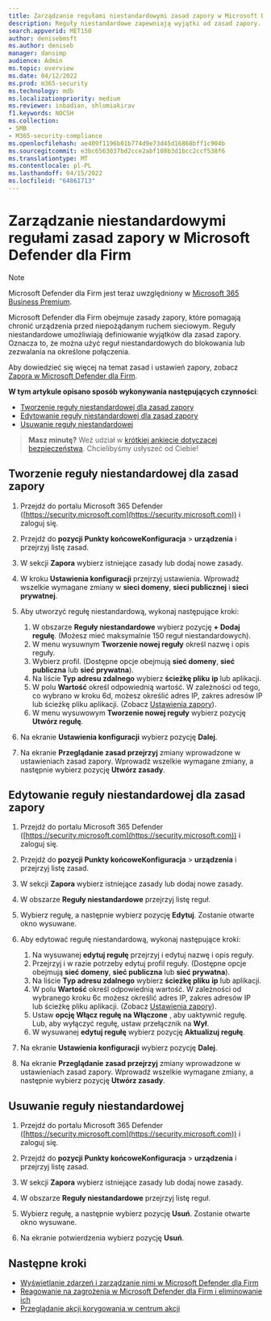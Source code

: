 ```yaml
---
title: Zarządzanie regułami niestandardowymi zasad zapory w Microsoft Defender dla Firm
description: Reguły niestandardowe zapewniają wyjątki od zasad zapory. Reguły niestandardowe umożliwiają blokowanie lub zezwalanie na określone połączenia w Microsoft Defender dla Firm
search.appverid: MET150
author: denisebmsft
ms.author: deniseb
manager: dansimp
audience: Admin
ms.topic: overview
ms.date: 04/12/2022
ms.prod: m365-security
ms.technology: mdb
ms.localizationpriority: medium
ms.reviewer: inbadian, shlomiakirav
f1.keywords: NOCSH
ms.collection:
- SMB
- M365-security-compliance
ms.openlocfilehash: ae409f1196b01b774d9e73d45d16868bff1c904b
ms.sourcegitcommit: e3bc6563037bd2cce2abf108b3d1bcc2ccf538f6
ms.translationtype: MT
ms.contentlocale: pl-PL
ms.lasthandoff: 04/15/2022
ms.locfileid: "64861713"
---
```

# <a name="manage-your-custom-rules-for-firewall-policies-in-microsoft-defender-for-business"></a>Zarządzanie niestandardowymi regułami zasad zapory w Microsoft Defender dla Firm

> [!NOTE]
> Microsoft Defender dla Firm jest teraz uwzględniony w [Microsoft 365 Business Premium](../../business-premium/index.md). 


Microsoft Defender dla Firm obejmuje zasady zapory, które pomagają chronić urządzenia przed niepożądanym ruchem sieciowym. Reguły niestandardowe umożliwiają definiowanie wyjątków dla zasad zapory. Oznacza to, że można użyć reguł niestandardowych do blokowania lub zezwalania na określone połączenia.

Aby dowiedzieć się więcej na temat zasad i ustawień zapory, zobacz [Zapora w Microsoft Defender dla Firm](mdb-firewall.md).

**W tym artykule opisano sposób wykonywania następujących czynności**:

- [Tworzenie reguły niestandardowej dla zasad zapory](#create-a-custom-rule-for-a-firewall-policy)
- [Edytowanie reguły niestandardowej dla zasad zapory](#edit-a-custom-rule-for-a-firewall-policy)
- [Usuwanie reguły niestandardowej](#delete-a-custom-rule)

>
> **Masz minutę?**
> Weź udział w <a href="https://microsoft.qualtrics.com/jfe/form/SV_0JPjTPHGEWTQr4y" target="_blank">krótkiej ankiecie dotyczącej bezpieczeństwa</a>. Chcielibyśmy usłyszeć od Ciebie!
>

## <a name="create-a-custom-rule-for-a-firewall-policy"></a>Tworzenie reguły niestandardowej dla zasad zapory

1. Przejdź do portalu Microsoft 365 Defender ([https://security.microsoft.com](https://security.microsoft.com)) i zaloguj się.

2. Przejdź do **pozycji Punkty końcoweKonfiguracja** >  **urządzenia** i przejrzyj listę zasad.

3. W sekcji **Zapora** wybierz istniejące zasady lub dodaj nowe zasady.

4. W kroku **Ustawienia konfiguracji** przejrzyj ustawienia. Wprowadź wszelkie wymagane zmiany w **sieci domeny**, **sieci publicznej** i **sieci prywatnej**.

5. Aby utworzyć regułę niestandardową, wykonaj następujące kroki: 

   1. W obszarze **Reguły niestandardowe** wybierz pozycję **+ Dodaj regułę**. (Możesz mieć maksymalnie 150 reguł niestandardowych).
   2. W menu wysuwnym **Tworzenie nowej reguły** określ nazwę i opis reguły.
   3. Wybierz profil. (Dostępne opcje obejmują **sieć domeny**, **sieć publiczna** lub **sieć prywatna**).
   4. Na liście **Typ adresu zdalnego** wybierz **ścieżkę pliku** **ip** lub aplikacji.
   5. W polu **Wartość** określ odpowiednią wartość. W zależności od tego, co wybrano w kroku 6d, możesz określić adres IP, zakres adresów IP lub ścieżkę pliku aplikacji. (Zobacz [Ustawienia zapory](mdb-firewall.md)).
   6. W menu wysuwowym **Tworzenie nowej reguły** wybierz pozycję **Utwórz regułę**. 

6. Na ekranie **Ustawienia konfiguracji** wybierz pozycję **Dalej**.

7. Na ekranie **Przeglądanie zasad przejrzyj** zmiany wprowadzone w ustawieniach zasad zapory. Wprowadź wszelkie wymagane zmiany, a następnie wybierz pozycję **Utwórz zasady**.

## <a name="edit-a-custom-rule-for-a-firewall-policy"></a>Edytowanie reguły niestandardowej dla zasad zapory

1. Przejdź do portalu Microsoft 365 Defender ([https://security.microsoft.com](https://security.microsoft.com)) i zaloguj się.

2. Przejdź do **pozycji Punkty końcoweKonfiguracja** >  **urządzenia** i przejrzyj listę zasad.

3. W sekcji **Zapora** wybierz istniejące zasady lub dodaj nowe zasady.

4. W obszarze **Reguły niestandardowe** przejrzyj listę reguł.

5. Wybierz regułę, a następnie wybierz pozycję **Edytuj**. Zostanie otwarte okno wysuwane.

6. Aby edytować regułę niestandardową, wykonaj następujące kroki:

   1. Na wysuwanej **edytuj regułę** przejrzyj i edytuj nazwę i opis reguły.
   2. Przejrzyj i w razie potrzeby edytuj profil reguły. (Dostępne opcje obejmują **sieć domeny**, **sieć publiczna** lub **sieć prywatna**).
   3. Na liście **Typ adresu zdalnego** wybierz **ścieżkę pliku** **ip** lub aplikacji.
   4. W polu **Wartość** określ odpowiednią wartość. W zależności od wybranego kroku 6c możesz określić adres IP, zakres adresów IP lub ścieżkę pliku aplikacji. (Zobacz [Ustawienia zapory](mdb-firewall.md)).
   5. Ustaw **opcję Włącz regułę** **na Włączone** , aby uaktywnić regułę. Lub, aby wyłączyć regułę, ustaw przełącznik na **Wył**.
   6. W wysuwanej **edytuj regułę** wybierz pozycję **Aktualizuj regułę**. 

7. Na ekranie **Ustawienia konfiguracji** wybierz pozycję **Dalej**.

8. Na ekranie **Przeglądanie zasad przejrzyj** zmiany wprowadzone w ustawieniach zasad zapory. Wprowadź wszelkie wymagane zmiany, a następnie wybierz pozycję **Utwórz zasady**.

## <a name="delete-a-custom-rule"></a>Usuwanie reguły niestandardowej

1. Przejdź do portalu Microsoft 365 Defender ([https://security.microsoft.com](https://security.microsoft.com)) i zaloguj się.

2. Przejdź do **pozycji Punkty końcoweKonfiguracja** >  **urządzenia** i przejrzyj listę zasad.

3. W sekcji **Zapora** wybierz istniejące zasady lub dodaj nowe zasady.

4. W obszarze **Reguły niestandardowe** przejrzyj listę reguł.

5. Wybierz regułę, a następnie wybierz pozycję **Usuń**. Zostanie otwarte okno wysuwane.

6. Na ekranie potwierdzenia wybierz pozycję **Usuń**. 

## <a name="next-steps"></a>Następne kroki

- [Wyświetlanie zdarzeń i zarządzanie nimi w Microsoft Defender dla Firm](mdb-view-manage-incidents.md)
- [Reagowanie na zagrożenia w Microsoft Defender dla Firm i eliminowanie ich](mdb-respond-mitigate-threats.md)
- [Przeglądanie akcji korygowania w centrum akcji](mdb-review-remediation-actions.md)